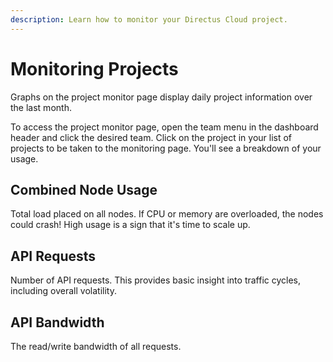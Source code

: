 ```yaml
---
description: Learn how to monitor your Directus Cloud project.
---
```


# Monitoring Projects

<!-- <video alt="Project Monitor Page" loop muted controls autoplay playsinline>
  <source src="https://cdn.directus.io/docs/v9/cloud/glossary/glossary-20220322A/monitor-a-project-20220322A.mp4" type="video/mp4">
</video> -->

Graphs on the project monitor page display daily project information over the last month.

To access the project monitor page, open the team menu in the dashboard header and click the desired team. Click on the project in your list of projects to be taken to the monitoring page. You'll see a breakdown of your usage.

## Combined Node Usage

Total load placed on all nodes. If CPU or memory are overloaded, the nodes could crash! High usage is a sign that it's time to scale up.

## API Requests

Number of API requests. This provides basic insight into traffic cycles, including overall volatility.

## API Bandwidth

The read/write bandwidth of all requests.